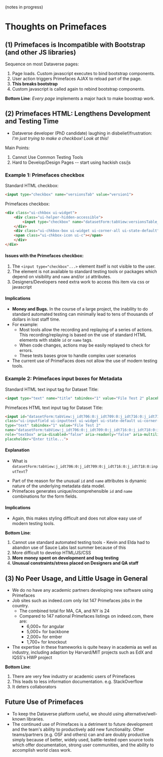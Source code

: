 (notes in progress)
# Thoughts on Primefaces

## (1) Primefaces is Incompatible with Bootstrap (and other JS libraries)

Sequence on most Dataverse pages:

1. Page loads.  Custom javascript executes to bind bootstrap components.
2. User action triggers Primefaces AJAX to reload part of the page.
3. **This breaks bootstrap**
4. Custom javascript is called again to rebind bootstrap components.

**Bottom Line**: *Every page* implements a major hack to make boostrap work.


## (2) Primefaces HTML: Lengthens Development and Testing Time

- Dataverse developer (PhD candidate) laughing in disbelief/frustration: *I'm just trying to make a checkbox!  Look at this!*

Main Points:
 1. Cannot Use Common Testing Tools
 2. Hard to Develop/Design Pages -- start using hackish css/js
 

### Example 1: Primefaces checkbox

Standard HTML checkbox:  

```html
<input type="checkbox" name="versionsTab" value="version1">
```

Primefaces checkbox: 

```html
<div class="ui-chkbox ui-widget">
    <div class="ui-helper-hidden-accessible">
        <input type="checkbox" name="datasetForm:tabView:versionsTable_checkbox">
    </div>
    <div class="ui-chkbox-box ui-widget ui-corner-all ui-state-default">
    <span class="ui-chkbox-icon ui-c"></span>
    </div>
</div>
```

#### Issues with the Primefaces checkbox:

1.  The ```<input type="checkbox"...>``` element itself is not visible to the user.
1.  The element is not available to standard testing tools or packages which depend on visibility and ```name``` and/or ```id``` attributes.
1.  Designers/Developers need extra work to access this item via css or javascript

#### Implications

* **Money and Bugs.**  In the course of a large project, the inability to do standard automated testing can minimally lead to tens of thousands of dollars in lost staff time.
* For example:
    - Most tools allow the recording and replaying of a series of actions.  This recording/replaying is based on the use of standard HTML elements with stable ```id``` or ```name``` tags.
    - When code changes, actions may be easily replayed to check for errors.
    - These tests bases grow to handle complex user scenarios
* The current use of PrimeFaces does not allow the use of modern testing tools.  

### Example 2: Primefaces input boxes for Metadata

Standard HTML text input tag for Dataset Title:  

```html
<input type="text" name="title" tabindex="1" value="File Test 2" placeholder="Enter title...">
```

Primefaces HTML text input tag for Dataset Title:   

```html
<input id="datasetForm:tabView:j_idt706:0:j_idt709:0:j_idt716:0:j_idt718:0:inputText" 
class="ui-inputfield ui-inputtext ui-widget ui-state-default ui-corner-all form-control" 
type="text" tabindex="1" value="File Test 2" 
name="datasetForm:tabView:j_idt706:0:j_idt709:0:j_idt716:0:j_idt718:0:inputText" 
role="textbox" aria-disabled="false" aria-readonly="false" aria-multiline="false" 
placeholder="Enter title...">
```

#### Explanation 
- What is ```datasetForm:tabView:j_idt706:0:j_idt709:0:j_idt716:0:j_idt718:0:inputText```?
* Part of the reason for the unusual ```id``` and ```name``` attributes is dynamic nature of the underlying metadata data model.
* Primefaces generates unique/incomprehensible ```id``` and ```name``` combinations for the form fields.

#### Implications
- Again, this makes styling difficult and does not allow easy use of modern testing tools.

**Bottom Line**: 
  1. Cannot use standard automated testing tools
    - Kevin and Elda had to abandon use of Sauce Labs last summer because of this
  2. More difficult to develop HTML/JS/CSS
  3. **More money spent on development and bug testing**
  4. **Unusual constraints/stress placed on Designers and QA staff**

## (3) No Peer Usage, and Little Usage in General

* We do no have any academic partners developing new software using Primefaces
* Job sites such as indeed.com only list 147 Primefaces jobs in the country.
   * The combined total for MA, CA, and NY is 24
   * Compared to 147 national Primefaces listings on indeed.com, there are:
      - 6,000+ for angular
      - 5,000+ for backbone
      - 2,000+ for ember
      - 1,700+ for knockout
* The expertise in these frameworks is quite heavy in academia as well as industry, including adaption by Harvard/MIT projects such as EdX and IQSS's HWP project

**Bottom Line**: 
  1. There are very few industry or academic users of Primefaces
  1. This leads to less information documentation.  e.g. StackOverflow
  1. It deters collaborators 

## Future Use of Primefaces

* To keep the Dataverse platform useful, we should using alternative/well-known libraries.
* The continued use of Primefaces is a detriment to future development and the team's ability to productively add new functionality.  Other teams/partners (e.g. OSF and others) can and are doubly productive simply because of better, widely used, battle-tested open source tools which offer documentation, strong user communities, and the ability to accomplish world class work.






